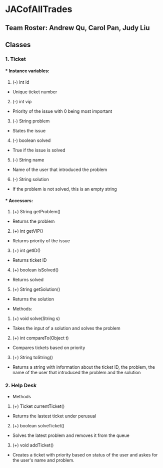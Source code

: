 # JACofAllTrades
## Team Roster: Andrew Qu, Carol Pan, Judy Liu

## Classes

### 1. Ticket
#### * Instance variables: 
 1. (-) int id
   - Unique ticket number
 2. (-) int vip
   - Priority of the issue with 0 being most important
 3. (-) String problem
   - States the issue
 4. (-) boolean solved
   - True if the issue is solved
 5. (-) String name
   - Name of the user that introduced the problem
 6. (-) String solution
   - If the problem is not solved, this is an empty string
 
#### * Accessors:
 1. (+) String getProblem()
   - Returns the problem
 2. (+) int getVIP()
   - Returns priority of the issue
 3. (+) int getID()
   - Returns ticket ID
 4. (+) boolean isSolved()
   - Returns solved
 5. (+) String getSolution()
   - Returns the solution
* Methods:
 1. (+) void solve(String s)
   - Takes the input of a solution and solves the problem
 2. (+) int compareTo(Object t)
   - Compares tickets based on priority
 3. (+) String toString()
   - Returns a string with information about the ticket ID, the problem, the name of the user that introduced the problem and the solution
 
### 2. Help Desk
 * Methods
 1. (+) Ticket currentTicket()
   - Returns the lastest ticket under perusual
 2. (+) boolean solveTicket()
   - Solves the latest problem and removes it from the queue
 3. (+) void addTicket()
   - Creates a ticket with priority based on status of the user and askes for the user's name and problem.

